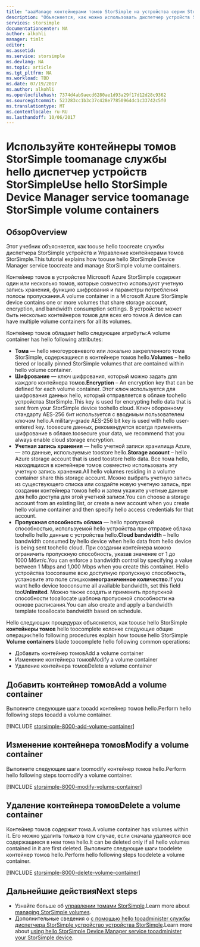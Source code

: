 ```yaml
---
title: "aaaManage контейнерами томов StorSimple на устройства серии StorSimple 8000 hello | Документы Microsoft"
description: "Объясняется, как можно использовать диспетчер устройств StorSimple контейнеры томов службы страницы tooadd, изменить или удалить контейнер томов hello."
services: storsimple
documentationcenter: NA
author: alkohli
manager: timlt
editor: 
ms.assetid: 
ms.service: storsimple
ms.devlang: NA
ms.topic: article
ms.tgt_pltfrm: NA
ms.workload: TBD
ms.date: 07/19/2017
ms.author: alkohli
ms.openlocfilehash: 7374d4ab9aecd6280ae1d93a29f17d12d28c9362
ms.sourcegitcommit: 523283cc1b3c37c428e77850964dc1c33742c5f0
ms.translationtype: MT
ms.contentlocale: ru-RU
ms.lasthandoff: 10/06/2017
---
```

# <a name="use-hello-storsimple-device-manager-service-toomanage-storsimple-volume-containers"></a><span data-ttu-id="9a054-103">Используйте контейнеры томов StorSimple toomanage службы hello диспетчер устройств StorSimple</span><span class="sxs-lookup"><span data-stu-id="9a054-103">Use hello StorSimple Device Manager service toomanage StorSimple volume containers</span></span>

## <a name="overview"></a><span data-ttu-id="9a054-104">Обзор</span><span class="sxs-lookup"><span data-stu-id="9a054-104">Overview</span></span>
<span data-ttu-id="9a054-105">Этот учебник объясняется, как toouse hello toocreate службы диспетчера StorSimple устройств и Управление контейнерами томов StorSimple.</span><span class="sxs-lookup"><span data-stu-id="9a054-105">This tutorial explains how toouse hello StorSimple Device Manager service toocreate and manage StorSimple volume containers.</span></span>

<span data-ttu-id="9a054-106">Контейнер томов в устройстве Microsoft Azure StorSimple содержит один или несколько томов, которые совместно используют учетную запись хранения, функцию шифрования и параметры потребления полосы пропускания.</span><span class="sxs-lookup"><span data-stu-id="9a054-106">A volume container in a Microsoft Azure StorSimple device contains one or more volumes that share storage account, encryption, and bandwidth consumption settings.</span></span> <span data-ttu-id="9a054-107">В устройстве может быть несколько контейнеров томов для всех его томов.</span><span class="sxs-lookup"><span data-stu-id="9a054-107">A device can have multiple volume containers for all its volumes.</span></span> 

<span data-ttu-id="9a054-108">Контейнер томов обладает hello следующие атрибуты:</span><span class="sxs-lookup"><span data-stu-id="9a054-108">A volume container has hello following attributes:</span></span>

* <span data-ttu-id="9a054-109">**Тома** — hello многоуровневого или локально закрепленного тома StorSimple, содержащиеся в контейнере томов hello.</span><span class="sxs-lookup"><span data-stu-id="9a054-109">**Volumes** – hello tiered or locally pinned StorSimple volumes that are contained within hello volume container.</span></span> 
* <span data-ttu-id="9a054-110">**Шифрование** — ключ шифрования, который можно задать для каждого контейнера томов.</span><span class="sxs-lookup"><span data-stu-id="9a054-110">**Encryption** – An encryption key that can be defined for each volume container.</span></span> <span data-ttu-id="9a054-111">Этот ключ используется для шифрования данных hello, который отправляется в облаке toohello устройства StorSimple.</span><span class="sxs-lookup"><span data-stu-id="9a054-111">This key is used for encrypting hello data that is sent from your StorSimple device toohello cloud.</span></span> <span data-ttu-id="9a054-112">Ключ оборонному стандарту AES-256 бит используется с вводимым пользователем ключом hello.</span><span class="sxs-lookup"><span data-stu-id="9a054-112">A military-grade AES-256 bit key is used with hello user-entered key.</span></span> <span data-ttu-id="9a054-113">toosecure данных, рекомендуется всегда применять шифрование в облаке.</span><span class="sxs-lookup"><span data-stu-id="9a054-113">toosecure your data, we recommend that you always enable cloud storage encryption.</span></span>
* <span data-ttu-id="9a054-114">**Учетная запись хранения** — hello учетной записи хранилища Azure, — это данные, используемые toostore hello.</span><span class="sxs-lookup"><span data-stu-id="9a054-114">**Storage account** – hello Azure storage account that is used toostore hello data.</span></span> <span data-ttu-id="9a054-115">Все тома hello, находящихся в контейнере томов совместно использовать эту учетную запись хранения.</span><span class="sxs-lookup"><span data-stu-id="9a054-115">All hello volumes residing in a volume container share this storage account.</span></span> <span data-ttu-id="9a054-116">Можно выбрать учетную запись из существующего списка или создайте новую учетную запись, при создании контейнера томов hello и затем укажите учетные данные для hello доступа для этой учетной записи.</span><span class="sxs-lookup"><span data-stu-id="9a054-116">You can choose a storage account from an existing list, or create a new account when you create hello volume container and then specify hello access credentials for that account.</span></span>
* <span data-ttu-id="9a054-117">**Пропускная способность облака** — hello пропускной способностью, используемой hello устройства при отправке облака toohello hello данные с устройства hello.</span><span class="sxs-lookup"><span data-stu-id="9a054-117">**Cloud bandwidth** – hello bandwidth consumed by hello device when hello data from hello device is being sent toohello cloud.</span></span> <span data-ttu-id="9a054-118">При создании контейнера можно ограничить пропускную способность, указав значение от 1 до 1000 Мбит/с.</span><span class="sxs-lookup"><span data-stu-id="9a054-118">You can enforce a bandwidth control by specifying a value between 1 Mbps and 1,000 Mbps when you create this container.</span></span> <span data-ttu-id="9a054-119">Hello устройства tooconsume всю доступную пропускную способность, установите это поле слишком**неограниченное количество**.</span><span class="sxs-lookup"><span data-stu-id="9a054-119">If you want hello device tooconsume all available bandwidth, set this field too**Unlimited**.</span></span> <span data-ttu-id="9a054-120">Можно также создать и применить пропускной способности tooallocate шаблона пропускной способности на основе расписания.</span><span class="sxs-lookup"><span data-stu-id="9a054-120">You can also create and apply a bandwidth template tooallocate bandwidth based on schedule.</span></span>

<span data-ttu-id="9a054-121">Hello следующих процедурах объясняется, как toouse hello StorSimple **контейнеры томов** hello toocomplete колонке следующие общие операции:</span><span class="sxs-lookup"><span data-stu-id="9a054-121">hello following procedures explain how toouse hello StorSimple **Volume containers** blade toocomplete hello following common operations:</span></span>

* <span data-ttu-id="9a054-122">Добавить контейнер томов</span><span class="sxs-lookup"><span data-stu-id="9a054-122">Add a volume container</span></span>
* <span data-ttu-id="9a054-123">Изменение контейнера томов</span><span class="sxs-lookup"><span data-stu-id="9a054-123">Modify a volume container</span></span>
* <span data-ttu-id="9a054-124">Удаление контейнера томов</span><span class="sxs-lookup"><span data-stu-id="9a054-124">Delete a volume container</span></span>

## <a name="add-a-volume-container"></a><span data-ttu-id="9a054-125">Добавить контейнер томов</span><span class="sxs-lookup"><span data-stu-id="9a054-125">Add a volume container</span></span>
<span data-ttu-id="9a054-126">Выполните следующие шаги tooadd контейнер томов hello.</span><span class="sxs-lookup"><span data-stu-id="9a054-126">Perform hello following steps tooadd a volume container.</span></span>

[!INCLUDE [storsimple-8000-add-volume-container](../../includes/storsimple-8000-create-volume-container.md)]

## <a name="modify-a-volume-container"></a><span data-ttu-id="9a054-127">Изменение контейнера томов</span><span class="sxs-lookup"><span data-stu-id="9a054-127">Modify a volume container</span></span>
<span data-ttu-id="9a054-128">Выполните следующие шаги toomodify контейнер томов hello.</span><span class="sxs-lookup"><span data-stu-id="9a054-128">Perform hello following steps toomodify a volume container.</span></span>

[!INCLUDE [storsimple-8000-modify-volume-container](../../includes/storsimple-8000-modify-volume-container.md)]

## <a name="delete-a-volume-container"></a><span data-ttu-id="9a054-129">Удаление контейнера томов</span><span class="sxs-lookup"><span data-stu-id="9a054-129">Delete a volume container</span></span>
<span data-ttu-id="9a054-130">Контейнер томов содержит тома.</span><span class="sxs-lookup"><span data-stu-id="9a054-130">A volume container has volumes within it.</span></span> <span data-ttu-id="9a054-131">Его можно удалить только в том случае, если сначала удаляются все содержащиеся в нем тома hello.</span><span class="sxs-lookup"><span data-stu-id="9a054-131">It can be deleted only if all hello volumes contained in it are first deleted.</span></span> <span data-ttu-id="9a054-132">Выполните следующие шаги toodelete контейнер томов hello.</span><span class="sxs-lookup"><span data-stu-id="9a054-132">Perform hello following steps toodelete a volume container.</span></span>

[!INCLUDE [storsimple-8000-delete-volume-container](../../includes/storsimple-8000-delete-volume-container.md)]

## <a name="next-steps"></a><span data-ttu-id="9a054-133">Дальнейшие действия</span><span class="sxs-lookup"><span data-stu-id="9a054-133">Next steps</span></span>
* <span data-ttu-id="9a054-134">Узнайте больше об [управлении томами StorSimple](storsimple-8000-manage-volumes-u2.md).</span><span class="sxs-lookup"><span data-stu-id="9a054-134">Learn more about [managing StorSimple volumes](storsimple-8000-manage-volumes-u2.md).</span></span> 
* <span data-ttu-id="9a054-135">Дополнительные сведения о [с помощью hello tooadminister службы диспетчера StorSimple устройство устройства StorSimple](storsimple-8000-manager-service-administration.md).</span><span class="sxs-lookup"><span data-stu-id="9a054-135">Learn more about [using hello StorSimple Device Manager service tooadminister your StorSimple device](storsimple-8000-manager-service-administration.md).</span></span>

